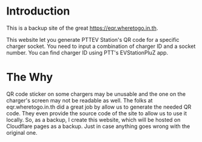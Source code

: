 # Introduction

This is a backup site of the great https://eqr.wheretogo.in.th.

This website let you generate PTTEV Station's QR code for a specific charger socket. You need to input a combination of charger ID and a socket number. You can find charger ID using PTT's EVStationPluZ app.

# The Why

QR code sticker on some chargers may be unusable and the one on the charger's screen may not be readable as well. The folks at eqr.wheretogo.in.th did a great job by allow us to generate the needed QR code. They even provide the source code of the site to allow us to use it locally. So, as a backup, I create this website, which will be hosted on Cloudflare pages as a backup. Just in case anything goes wrong with the original one.

